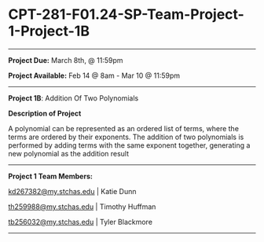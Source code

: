 # CPT-281-F01.24-SP-Team-Project-1-Project-1B

_____________________________________________________________________________________________________

**Project Due:** March 8th, @ 11:59pm

**Project Available:** Feb 14 @ 8am - Mar 10 @ 11:59pm

_____________________________________________________________________________________________________

**Project 1B**: Addition Of Two Polynomials

**Description of Project** 

A polynomial can be represented as an ordered list of terms, where the terms are ordered by their
exponents. The addition of two polynomials is performed by adding terms with the same exponent
together, generating a new polynomial as the addition result

_____________________________________________________________________________________________________

**Project 1 Team Members:**

kd267382@my.stchas.edu | Katie Dunn

th259988@my.stchas.edu | Timothy Huffman

tb256032@my.stchas.edu | Tyler Blackmore

_____________________________________________________________________________________________________

